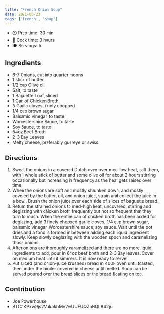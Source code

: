 ```yaml
---
title: "French Onion Soup"
date: 2021-03-23
tags: ['french', 'soup']
---
```


- ⏲️ Prep time: 30 min
- 🍳 Cook time: 3 hours
- 🍽️ Servings: 5

## Ingredients

- 6-7 Onions, cut into quarter moons
- 1 stick of butter
- 1/2 cup Olive oil
- Salt, to taste
- 1 Baguette Loaf, sliced
- 1 Can of Chicken Broth
- 3 Garlic cloves, finely chopped
- 1/4 cup brown sugar
- Balsamic vinegar, to taste
- Worcestershire Sauce, to taste
- Soy Sauce, to taste
- 64oz Beef Broth
- 2-3 Bay Leaves
- Melty cheese, preferably guereye or swiss

## Directions

1. Sweat the onions in a covered Dutch oven over med-low heat, salt them, with 1 whole stick of butter and some olive oil for about 2 hours stirring occasionally but increasing in frequency as the heat gets raised over time.
2. When the onions are soft and mostly shrunken down, and mostly covered by the butter, oil, and onion juice, strain and collect the juice in a bowl. Brush the onion juice over each side of slices of baguette bread.
3. Return the strained onions to med-high heat, uncovered, stirring and deglazing with chicken broth frequently but not so frequent that they turn to mush. When the entire can of chicken broth has been added for deglazing, add 3 finely chopped garlic cloves, 1/4 cup brown sugar, balsamic vinegar, Worcestershire sauce, soy sauce. Wait until the pot dries and a fond is formed in between adding each liquid ingredient slowly. Keep slowly deglazing with the wooden spoon and caramelizing those onions.
4. After onions are thoroughly caramelized and there are no more liquid ingredients to add, pour in 64oz beef broth and 2-3 Bay leaves. Cover on medium heat until it simmers. It is now ready to serve!
5. Put sliced (and onion-juice brushed) bread in 400F oven until toasted, then under the broiler covered in cheese until melted. Soup can be served poured over the bread slices or the bread floating on top.

## Contribution

- Joe Powerhouse
- BTC:1KPxw9js2VukakhMv2wUUFUQZnHQL842ju
